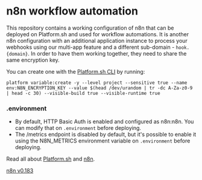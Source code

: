 # n8n workflow automation

This repository contains a working configuration of n8n that can be deployed on Platform.sh and used for workflow automations. It is another n8n configuration with an additional application instance to process your webhooks using our multi-app feature and a different sub-domain - `hook.{domain}`. In order to have them working together, they need to share the same encryption key.

You can create one with the [Platform.sh CLI](https://docs.platform.sh/gettingstarted/introduction/own-code/cli-install.html) by running:

`platform variable:create -y --level project --sensitive true --name env:N8N_ENCRYPTION_KEY --value $(head /dev/urandom | tr -dc A-Za-z0-9 | head -c 30) --visible-build true --visible-runtime true`

### .environment
- By default, HTTP Basic Auth is enabled and configured as n8n:n8n. You can modify that on `.environment` before deploying.
- The /metrics endpoint is disabled by default, but it's possible to enable it using the N8N_METRICS environment variable on `.environment` before deploying.

Read all about [Platform.sh](https://docs.platform.sh/) and [n8n](https://docs.n8n.io/).

[n8n v0.183](https://github.com/n8n-io/n8n)
